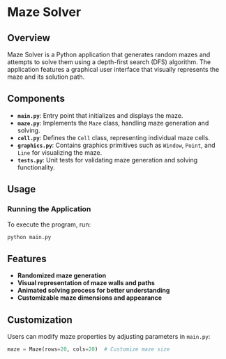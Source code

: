 # Maze Solver

## Overview
Maze Solver is a Python application that generates random mazes and attempts to solve them using a depth-first search (DFS) algorithm. The application features a graphical user interface that visually represents the maze and its solution path.

## Components

- **`main.py`**: Entry point that initializes and displays the maze.
- **`maze.py`**: Implements the `Maze` class, handling maze generation and solving.
- **`cell.py`**: Defines the `Cell` class, representing individual maze cells.
- **`graphics.py`**: Contains graphics primitives such as `Window`, `Point`, and `Line` for visualizing the maze.
- **`tests.py`**: Unit tests for validating maze generation and solving functionality.

## Usage

### Running the Application
To execute the program, run:

```sh
python main.py
```


## Features

- **Randomized maze generation**
- **Visual representation of maze walls and paths**
- **Animated solving process for better understanding**
- **Customizable maze dimensions and appearance**

## Customization

Users can modify maze properties by adjusting parameters in `main.py`:

```python
maze = Maze(rows=20, cols=20)  # Customize maze size
```

